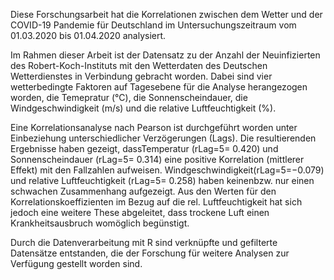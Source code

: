 Diese Forschungsarbeit hat die Korrelationen zwischen dem Wetter und der COVID-19 Pandemie für Deutschland im Untersuchungszeitraum vom 01.03.2020 bis 01.04.2020 analysiert.

Im Rahmen dieser Arbeit ist der Datensatz zu der Anzahl der Neuinfizierten des Robert-Koch-Instituts mit den Wetterdaten des Deutschen Wetterdienstes in Verbindung gebracht worden. Dabei sind vier wetterbedingte Faktoren auf Tagesebene für die Analyse herangezogen worden, die Temepratur (°C), die Sonnenscheindauer, die Windgeschwindigkeit (m/s) und die relative Luftfeuchtigkeit (%).

Eine Korrelationsanalyse nach Pearson ist durchgeführt worden unter Einbeziehung unterschiedlicher Verzögerungen (Lags). Die resultierenden Ergebnisse haben gezeigt, dassTemperatur (rLag=5= 0.420) und Sonnenscheindauer (rLag=5= 0.314) eine positive Korrelation (mittlerer Effekt) mit den Fallzahlen aufweisen. Windgeschwindigkeit(rLag=5=−0.079) und relative Luftfeuchtigkeit (rLag=5=  0.258) haben keinenbzw. nur einen schwachen Zusammenhang aufgezeigt. Aus den Werten für den Korrelationskoeffizienten im Bezug auf die rel. Luftfeuchtigkeit hat sich jedoch eine weitere These abgeleitet, dass trockene Luft einen Krankheitsausbruch womöglich begünstigt. 

Durch die Datenverarbeitung mit R sind verknüpfte und gefilterte Datensätze entstanden, die der Forschung für weitere Analysen zur Verfügung gestellt worden sind.

